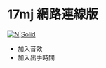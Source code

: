# 17mj 網路連線版

[![N|Solid](https://cldup.com/dTxpPi9lDf.thumb.png)](https://nodesource.com/products/nsolid)


 - 加入音效<br>
 - 加入出手時間<br>
